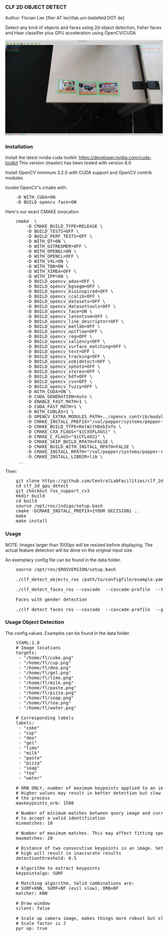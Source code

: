 ### CLF 2D OBJECT DETECT

Author: Florian Lier [flier AT techfak.uni-bielefeld DOT de]

Detect any kind of objects and faces using 2d object detection, fisher faces and Haar classifier plus GPU acceleration using OpenCV/CUDA

![CLF GPU DETECT](https://github.com/CentralLabFacilities/clf_2d_gpu_detect/blob/master/clf_gpu_detect_screenshot.png "")

### Installation

Install the latest nvidia cuda toolkit: https://developer.nvidia.com/cuda-toolkit
This version (master) has been tested with version 8.0

Install OpenCV minimum 3.2.0 with CUDA support and OpenCV contrib modules

Invoke OpenCV's cmake with:

<pre>
    -D WITH_CUDA=ON
    -D BUILD_opencv_face=ON
</pre>

Here's our exact CMAKE invocation

<pre>
    cmake  \
        -D CMAKE_BUILD_TYPE=RELEASE \
        -D BUILD_TESTS=OFF \
        -D BUILD_PERF_TESTS=OFF \
        -D WITH_QT=ON \
        -D WITH_GSTREAMER=OFF \
        -D WITH_OPENGL=ON \
        -D WITH_OPENCL=OFF \
        -D WITH_V4L=ON \
        -D WITH_TBB=ON \
        -D WITH_XIMEA=OFF \
        -D WITH_IPP=ON \
        -D BUILD_opencv_adas=OFF \
        -D BUILD_opencv_bgsegm=OFF \
        -D BUILD_opencv_bioinspired=OFF \
        -D BUILD_opencv_ccalib=OFF \
        -D BUILD_opencv_datasets=OFF \
        -D BUILD_opencv_datasettools=OFF \
        -D BUILD_opencv_face=ON \
        -D BUILD_opencv_latentsvm=OFF \
        -D BUILD_opencv_line_descriptor=OFF \
        -D BUILD_opencv_matlab=OFF \
        -D BUILD_opencv_optflow=OFF \
        -D BUILD_opencv_reg=OFF \
        -D BUILD_opencv_saliency=OFF \
        -D BUILD_opencv_surface_matching=OFF \
        -D BUILD_opencv_text=OFF \
        -D BUILD_opencv_tracking=OFF \
        -D BUILD_opencv_xobjdetect=OFF \
        -D BUILD_opencv_xphoto=OFF \
        -D BUILD_opencv_stereo=OFF \
        -D BUILD_opencv_hdf=OFF \
        -D BUILD_opencv_cvv=OFF \
        -D BUILD_opencv_fuzzy=OFF \
        -D WITH_CUDA=ON \
        -D CUDA_GENERATION=Auto \
        -D ENABLE_FAST_MATH=1 \
        -D CUDA_FAST_MATH=1 \
        -D WITH_CUBLAS=1 \
        -D OPENCV_EXTRA_MODULES_PATH=../opencv_contrib/modules \
        -D CMAKE_INSTALL_PREFIX="/vol/pepper/systems/pepper-robocup-nightly" \
        -D CMAKE_BUILD_TYPE=RelWithDebInfo \
        -D CMAKE_CXX_FLAGS="${CXXFLAGS}" \
        -D CMAKE_C_FLAGS="${CFLAGS}" \
        -D CMAKE_SKIP_BUILD_RPATH=FALSE \
        -D CMAKE_BUILD_WITH_INSTALL_RPATH=FALSE \
        -D CMAKE_INSTALL_RPATH="/vol/pepper/systems/pepper-robocup-nightly/lib" \
        -D CMAKE_INSTALL_LIBDIR=lib \
     ..
</pre>

Then:

<pre>
    git clone https://github.com/CentralLabFacilities/clf_2d_gpu_detect.git
    cd clf_2d_gpu_detect
    git checkout ros_support_cv3
    mkdir build
    cd build
    source /opt/ros/indigo/setup.bash
    cmake -DCMAKE_INSTALL_PREFIX={YOUR DECISION} ..
    make
    make install
</pre>

### Usage

NOTE: Images larger than 1000px will be resized before displaying. The actual
feature detection will be done on the original input size.

An exemplary config file can be found in the data folder.

<pre>
    source /opt/ros/$ROSVERSION/setup.bash

    ./clf_detect_objects_ros /path/to/configfile/example.yaml /camera/input/topic /output/topic

    ./clf_detect_faces_ros --cascade <path/to/cascade> --cascade-profile <path/to/cascade> --topic /webcam/image_raw

    Faces with gender detection

    ./clf_detect_faces_ros --cascade <path/to/cascade> --cascade-profile <path/to/cascade> --gender <path/to/fisher_gender.xml> --topic /webcam/image_raw
</pre>

### Usage Object Detection

The config values. Examples can be found in the data folder.

<pre>
    %YAML:1.0
    # Image locations
    targets:
     - "/home/fl/coke.png"
     - "/home/fl/cup.png"
     - "/home/fl/deo.png"
     - "/home/fl/gel.png"
     - "/home/fl/limo.png"
     - "/home/fl/milk.png"
     - "/home/fl/paste.png"
     - "/home/fl/pizza.png"
     - "/home/fl/soap.png"
     - "/home/fl/tea.png"
     - "/home/fl/water.png"

    # Corresponding labels
    labels:
     - "coke"
     - "cup"
     - "deo"
     - "gel"
     - "limo"
     - "milk"
     - "paste"
     - "pizza"
     - "soap"
     - "tea"
     - "water"

    # ORB ONLY, number of maximum keypoints applied to an image
    # Higher values may result in better detection but slow down
    # the process
    maxkeypoints_orb: 1500

    # Number of minimum matches between query image and current camera image
    # to accept a valid identification
    minmatches: 10

    # Number of maximum matches. This may affect fitting speed if set too high
    maxmatches: 20

    # Distance of two consecutive keypoints in an image. Setting this too
    # high will result in inaccurate results
    detectionthreshold: 0.5

    # Algorithm to extract keypoints
    keypointalgo: SURF

    # Matching algorithm. Valid combinations are:
    # SURF+KNN, SURF+BF (evil slow), ORB+BF
    matcher: KNN

    # Draw window
    silent: false

    # Scale up camera image, makes things more robust but slower
    # Scale factor is 2
    pyr_up: true
</pre>
